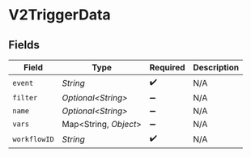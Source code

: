 # V2TriggerData


## Fields

| Field                  | Type                   | Required               | Description            |
| ---------------------- | ---------------------- | ---------------------- | ---------------------- |
| `event`                | *String*               | :heavy_check_mark:     | N/A                    |
| `filter`               | *Optional\<String>*    | :heavy_minus_sign:     | N/A                    |
| `name`                 | *Optional\<String>*    | :heavy_minus_sign:     | N/A                    |
| `vars`                 | Map\<String, *Object*> | :heavy_minus_sign:     | N/A                    |
| `workflowID`           | *String*               | :heavy_check_mark:     | N/A                    |